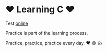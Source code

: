 # :heart: Learning C :heart:

Test [online](https://taas.trust-in-soft.com/tsnippet/#)

Practice is part of the learning process.

Practice, practice, practice every day. :heart: :smile:  :thumbsup:


